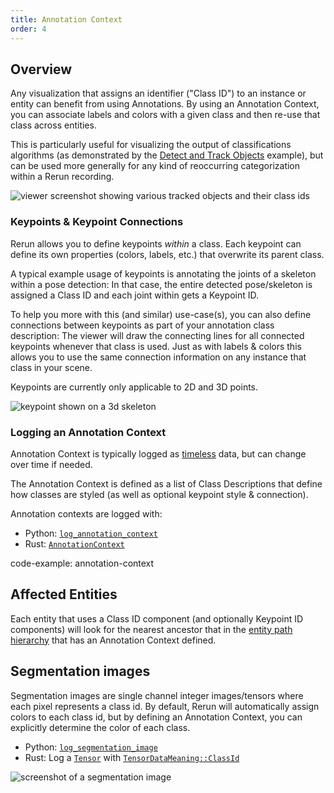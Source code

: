 ```yaml
---
title: Annotation Context
order: 4
---
```


## Overview

Any visualization that assigns an identifier ("Class ID") to an instance or entity can benefit from using Annotations.
By using an Annotation Context, you can associate labels and colors with a given class and then re-use
that class across entities.

<!-- Example link should point to `latest` but at the time of writing the samples just got renamed -->
This is particularly useful for visualizing the output of classifications algorithms
(as demonstrated by the [Detect and Track Objects](https://github.com/rerun-io/rerun/tree/main/examples/python/detect_and_track_objects) example),
but can be used more generally for any kind of reoccurring categorization within a Rerun recording.

<picture>
  <source media="(max-width: 480px)" srcset="https://static.rerun.io/classids/7f881338f1970161f52a00f1ddd01d4dcccf8a46/480w.png">
  <source media="(max-width: 768px)" srcset="https://static.rerun.io/classids/7f881338f1970161f52a00f1ddd01d4dcccf8a46/768w.png">
  <source media="(max-width: 1024px)" srcset="https://static.rerun.io/classids/7f881338f1970161f52a00f1ddd01d4dcccf8a46/1024w.png">
  <img src="https://static.rerun.io/classids/7f881338f1970161f52a00f1ddd01d4dcccf8a46/full.png" alt="viewer screenshot showing various tracked objects and their class ids">
</picture>



### Keypoints & Keypoint Connections

Rerun allows you to define keypoints *within* a class.
Each keypoint can define its own properties (colors, labels, etc.) that overwrite its parent class.

A typical example usage of keypoints is annotating the joints of a skeleton within a pose detection:
In that case, the entire detected pose/skeleton is assigned a Class ID and each joint within gets a Keypoint ID.

To help you more with this (and similar) use-case(s), you can also define connections between keypoints
as part of your annotation class description:
The viewer will draw the connecting lines for all connected keypoints whenever that class is used.
Just as with labels & colors this allows you to use the same connection information on any instance that class in your scene.

Keypoints are currently only applicable to 2D and 3D points.

<picture>
  <img src="https://static.rerun.io/keypoints/07b268032ab7cd26812de6b83e018b8ab55ed2f2/full.png" alt="keypoint shown on a 3d skeleton">
</picture>



### Logging an Annotation Context

Annotation Context is typically logged as [timeless](timelines.md#timeless-data) data, but can change over time if needed.

The Annotation Context is defined as a list of Class Descriptions that define how classes are styled
(as well as optional keypoint style & connection).

Annotation contexts are logged with:

* Python: [`log_annotation_context`](https://ref.rerun.io/docs/python/latest/common/annotations/#rerun.log_annotation_context)
* Rust: [`AnnotationContext`](https://docs.rs/rerun/latest/rerun/components/struct.AnnotationContext.html)

code-example: annotation-context


## Affected Entities

Each entity that uses a Class ID component (and optionally Keypoint ID components) will look for
the nearest ancestor that in the [entity path hierarchy](entity-path.md#path-hierarchy-functions) that has an Annotation Context defined.


## Segmentation images

Segmentation images are single channel integer images/tensors where each pixel represents a class id.
By default, Rerun will automatically assign colors to each class id, but by defining an Annotation Context,
you can explicitly determine the color of each class.

* Python: [`log_segmentation_image`](https://ref.rerun.io/docs/python/latest/common/images/#rerun.log_segmentation_image)
* Rust: Log a [`Tensor`](https://docs.rs/rerun/latest/rerun/components/struct.Tensor.html) with [`TensorDataMeaning::ClassId`](https://docs.rs/rerun/latest/rerun/components/enum.TensorDataMeaning.html#variant.ClassId)

<picture>
  <source media="(max-width: 480px)" srcset="https://static.rerun.io/segmentation_image/f48e7db9a1253f35b55205acd55d4b84ab1d8434/480w.png">
  <source media="(max-width: 768px)" srcset="https://static.rerun.io/segmentation_image/f48e7db9a1253f35b55205acd55d4b84ab1d8434/768w.png">
  <img src="https://static.rerun.io/segmentation_image/f48e7db9a1253f35b55205acd55d4b84ab1d8434/full.png" alt="screenshot of a segmentation image">
</picture>



